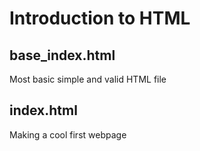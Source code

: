 # Introduction to HTML

## base_index.html
Most basic simple and valid HTML file

## index.html
Making a cool first webpage

## 